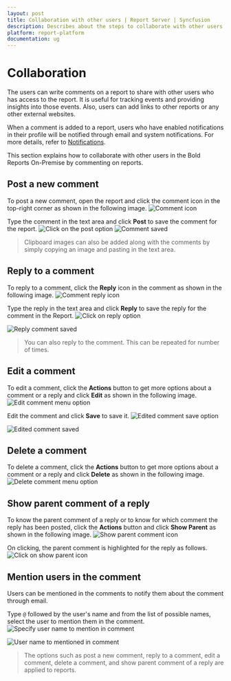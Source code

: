 ```yaml
---
layout: post
title: Collaboration with other users | Report Server | Syncfusion
description: Describes about the steps to collaborate with other users in the Bold Reports On-Premise by commenting on Reports.
platform: report-platform
documentation: ug
---
```


# Collaboration

The users can write comments on a report to share with other users who has access to the report. It is useful for tracking events and providing insights into those events. Also, users can add links to other reports or any other external websites.

When a comment is added to a report, users who have enabled notifications in their profile will be notified through email and system notifications. For more details, refer to [Notifications](/designer-guide/notifications/).

This section explains how to collaborate with other users in the Bold Reports On-Premise by commenting on reports.

## Post a new comment

To post a new comment, open the report and click the comment icon in the top-right corner as shown in the following image.
![Comment icon](/static/assets/on-premise/images/collaboration/comment-button.png)

Type the comment in the text area and click **Post** to save the comment for the report.
![Click on the post option](/static/assets/on-premise/images/collaboration/comment-post.png)
![Comment saved](/static/assets/on-premise/images/collaboration/comment-saved.png)

> Clipboard images can also be added along with the comments by simply copying an image and pasting in the text area.

## Reply to a comment

To reply to a comment, click the **Reply** icon in the comment as shown in the following image.
![Comment reply icon](/static/assets/on-premise/images/collaboration/comment-reply-icon-click.png)

Type the reply in the text area and click **Reply** to save the reply for the comment in the Report.
![Click on reply option](/static/assets/on-premise/images/collaboration/comment-reply-button.png)

![Reply comment saved](/static/assets/on-premise/images/collaboration/comment-reply-saved.png)

> You can also reply to the comment. This can be repeated for number of times.

## Edit a comment

To edit a comment, click the **Actions** button to get more options about a comment or a reply and click **Edit** as shown in the following image.
![Edit comment menu option](/static/assets/on-premise/images/collaboration/comment-edit-button.png)

Edit the comment and click **Save** to save it.
![Edited comment save option](/static/assets/on-premise/images/collaboration/comment-edited.png)

![Edited comment saved](/static/assets/on-premise/images/collaboration/comment-edit-saved.png)

## Delete a comment

To delete a comment, click the **Actions** button to get more options about a comment or a reply and click **Delete** as shown in the following image.
![Delete comment menu option](/static/assets/on-premise/images/collaboration/comment-delete-button.png)

## Show parent comment of a reply

To know the parent comment of a reply or to know for which comment the reply has been posted, click the **Actions** button and click **Show Parent** as shown in the following image.
![Show parent comment icon](/static/assets/on-premise/images/collaboration/comment-show-parent-button.png)

On clicking, the parent comment is highlighted for the reply as follows.
![Click on show parent icon](/static/assets/on-premise/images/collaboration/comment-show-parent.png)

## Mention users in the comment

Users can be mentioned in the comments to notify them about the comment through email.

Type `@` followed by the user's name and from the list of possible names, select the user to mention them in the comment.
![Specify user name to mention in comment](/static/assets/on-premise/images/collaboration/mention-user.png)

![User name to mentioned in comment](/static/assets/on-premise/images/collaboration/user-mentioned.png)

> The options such as post a new comment, reply to a comment, edit a comment, delete a comment, and show parent comment of a reply are applied to reports.